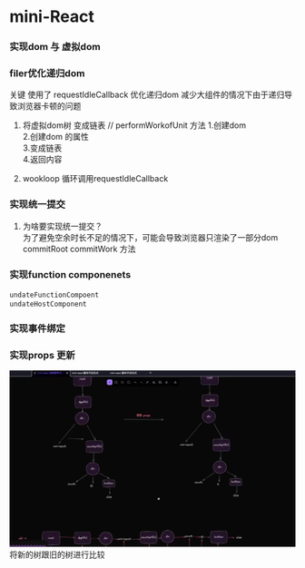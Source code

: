 # mini-React
### 实现dom 与 虚拟dom


### filer优化递归dom

关键 使用了 requestIdleCallback 优化递归dom 减少大组件的情况下由于递归导致浏览器卡顿的问题 

1. 将虚拟dom树 变成链表 
// 
performWorkofUnit 方法 
1.创建dom  
2.创建dom 的属性  
3.变成链表   
4.返回内容
  
2. wookloop
循环调用requestIdleCallback


### 实现统一提交
 1. 为啥要实现统一提交？    
    为了避免空余时长不足的情况下，可能会导致浏览器只渲染了一部分dom  
    commitRoot   commitWork 方法


### 实现function  componenets
    undateFunctionCompoent
    undateHostComponent


 ### 实现事件绑定 
 
 ### 实现props 更新
 ![Alt text](1705499868813.png)
将新的树跟旧的树进行比较



                                                                                                                                                                                                                                                                                                                                                                                                                                                                                                                                                                                                                                                                                                                                                                                                                                                                                                                                                                                                                                                                                                                                                                                                                                                                                                                                                                                                                                                                                                                                                                                                                                                                                                                                                                                                                                                                                                                                                                                                                                                                                                                                                                                                                                                                                                                                                                                                                                                                                                                                                                                                                                                                                                                                                                                                                                                                                                                                                                                                                                                                                                                                                                                                          